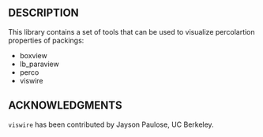 ## DESCRIPTION ###

This library contains a set of tools that can be used to visualize percolartion properties of packings:

* boxview
* lb\_paraview
* perco    
* viswire

## ACKNOWLEDGMENTS ###

`viswire` has been contributed by Jayson Paulose, UC Berkeley.
